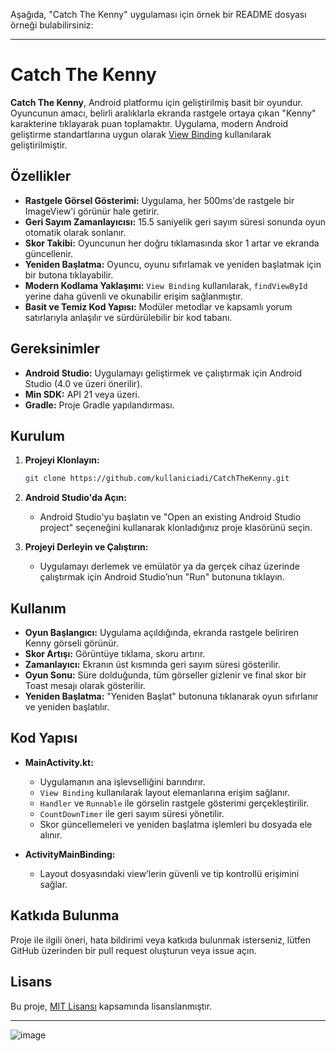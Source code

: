 Aşağıda, "Catch The Kenny" uygulaması için örnek bir README dosyası örneği bulabilirsiniz:

---

# Catch The Kenny

**Catch The Kenny**, Android platformu için geliştirilmiş basit bir oyundur. Oyuncunun amacı, belirli aralıklarla ekranda rastgele ortaya çıkan "Kenny" karakterine tıklayarak puan toplamaktır. Uygulama, modern Android geliştirme standartlarına uygun olarak [View Binding](https://developer.android.com/topic/libraries/view-binding) kullanılarak geliştirilmiştir.

## Özellikler

- **Rastgele Görsel Gösterimi:** Uygulama, her 500ms'de rastgele bir ImageView'i görünür hale getirir.
- **Geri Sayım Zamanlayıcısı:** 15.5 saniyelik geri sayım süresi sonunda oyun otomatik olarak sonlanır.
- **Skor Takibi:** Oyuncunun her doğru tıklamasında skor 1 artar ve ekranda güncellenir.
- **Yeniden Başlatma:** Oyuncu, oyunu sıfırlamak ve yeniden başlatmak için bir butona tıklayabilir.
- **Modern Kodlama Yaklaşımı:** `View Binding` kullanılarak, `findViewById` yerine daha güvenli ve okunabilir erişim sağlanmıştır.
- **Basit ve Temiz Kod Yapısı:** Modüler metodlar ve kapsamlı yorum satırlarıyla anlaşılır ve sürdürülebilir bir kod tabanı.

## Gereksinimler

- **Android Studio:** Uygulamayı geliştirmek ve çalıştırmak için Android Studio (4.0 ve üzeri önerilir).
- **Min SDK:** API 21 veya üzeri.
- **Gradle:** Proje Gradle yapılandırması.

## Kurulum

1. **Projeyi Klonlayın:**

   ```bash
   git clone https://github.com/kullaniciadi/CatchTheKenny.git
   ```

2. **Android Studio'da Açın:**

   - Android Studio'yu başlatın ve "Open an existing Android Studio project" seçeneğini kullanarak klonladığınız proje klasörünü seçin.

3. **Projeyi Derleyin ve Çalıştırın:**

   - Uygulamayı derlemek ve emülatör ya da gerçek cihaz üzerinde çalıştırmak için Android Studio’nun "Run" butonuna tıklayın.

## Kullanım

- **Oyun Başlangıcı:** Uygulama açıldığında, ekranda rastgele beliriren Kenny görseli görünür. 
- **Skor Artışı:** Görüntüye tıklama, skoru artırır.
- **Zamanlayıcı:** Ekranın üst kısmında geri sayım süresi gösterilir.
- **Oyun Sonu:** Süre dolduğunda, tüm görseller gizlenir ve final skor bir Toast mesajı olarak gösterilir.
- **Yeniden Başlatma:** "Yeniden Başlat" butonuna tıklanarak oyun sıfırlanır ve yeniden başlatılır.

## Kod Yapısı

- **MainActivity.kt:**  
  - Uygulamanın ana işlevselliğini barındırır.
  - `View Binding` kullanılarak layout elemanlarına erişim sağlanır.
  - `Handler` ve `Runnable` ile görselin rastgele gösterimi gerçekleştirilir.
  - `CountDownTimer` ile geri sayım süresi yönetilir.
  - Skor güncellemeleri ve yeniden başlatma işlemleri bu dosyada ele alınır.

- **ActivityMainBinding:**  
  - Layout dosyasındaki view’lerin güvenli ve tip kontrollü erişimini sağlar.

## Katkıda Bulunma

Proje ile ilgili öneri, hata bildirimi veya katkıda bulunmak isterseniz, lütfen GitHub üzerinden bir pull request oluşturun veya issue açın.

## Lisans

Bu proje, [MIT Lisansı](https://opensource.org/licenses/MIT) kapsamında lisanslanmıştır.

---
![image](https://github.com/user-attachments/assets/74e7803e-7240-417f-8622-60eb55181747)

